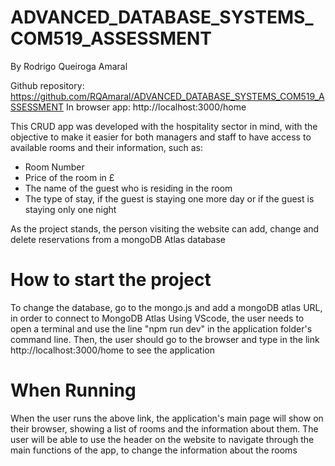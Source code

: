 # ADVANCED_DATABASE_SYSTEMS_COM519_ASSESSMENT
By Rodrigo Queiroga Amaral

Github repository: https://github.com/RQAmaral/ADVANCED_DATABASE_SYSTEMS_COM519_ASSESSMENT
In browser app: http://localhost:3000/home

This CRUD app was developed with the hospitality sector in mind, with the objective to make it easier for both 
managers and staff to have access to available rooms and their information, such as:

- Room Number
- Price of the room in £
- The name of the guest who is residing in the room
- The type of stay, if the guest is staying one more day or if the guest is staying only one night

As the project stands, the person visiting the website can add, change and delete reservations from a mongoDB Atlas database

# How to start the project

To change the database, go to the mongo.js and add a mongoDB atlas URL, in order to connect to MongoDB Atlas
Using VScode, the user needs to open a terminal and use the line "npm run dev" in the application folder's command line.
Then, the user should go to the browser and type in the link http://localhost:3000/home to see the application

# When Running

When the user runs the above link, the application's main page will show on their browser, showing a list of rooms and 
the information about them. The user will be able to use the header on the website to navigate through the main functions
of the app, to change the information about the rooms
